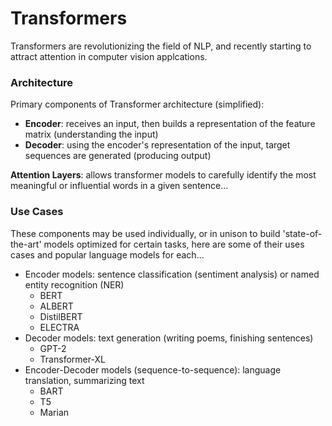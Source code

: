 # Transformers

Transformers are revolutionizing the field of NLP, and recently starting to attract attention in computer vision applcations.

### Architecture
Primary components of Transformer architecture (simplified):
* **Encoder**: receives an input, then builds a representation of the feature matrix (understanding the input)
* **Decoder**: using the encoder's representation of the input, target sequences are generated (producing output)

**Attention Layers**: allows transformer models to carefully identify the most meaningful or influential words in a given sentence...



### Use Cases
These components may be used individually, or in unison to build 'state-of-the-art' models optimized for certain tasks, here are some of their uses cases and popular language models for each...
* Encoder models: sentence classification (sentiment analysis) or named entity recognition (NER)
  * BERT
  * ALBERT
  * DistilBERT
  * ELECTRA
* Decoder models: text generation (writing poems, finishing sentences)
  * GPT-2
  * Transformer-XL
* Encoder-Decoder models (sequence-to-sequence): language translation, summarizing text
  * BART
  * T5
  * Marian



